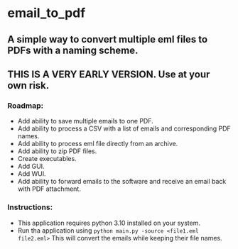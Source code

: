 # email_to_pdf

## A simple way to convert multiple eml files to PDFs with a naming scheme.

## THIS IS A VERY EARLY VERSION. Use at your own risk.
### Roadmap:
* Add ability to save multiple emails to one PDF.
* Add ability to process a CSV with a list of emails and corresponding PDF names.
* Add ability to process eml file directly from an archive.
* Add ability to zip PDF files.
* Create executables.
* Add GUI.
* Add WUI.
* Add ability to forward emails to the software and receive an email back with PDF attachment.

### Instructions:
* This application requires python 3.10 installed on your system.
* Run tha application using `python main.py -source <file1.eml file2.eml>` This will convert the emails while keeping
  their file names.